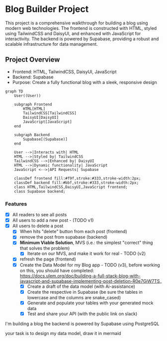 # Blog Builder Project

This project is a comprehensive walkthrough for building a blog using modern web technologies. The frontend is constructed with HTML, styled using TailwindCSS and DaisyUI, and enhanced with JavaScript for interactivity. The backend is powered by Supabase, providing a robust and scalable infrastructure for data management.

## Project Overview

- Frontend: HTML, TailwindCSS, DaisyUI, JavaScript
- Backend: Supabase
- Purpose: Create a fully functional blog with a sleek, responsive design

```mermaid
graph TD
    User((User))
    
    subgraph Frontend
        HTML[HTML]
        TailwindCSS[TailwindCSS]
        DaisyUI[DaisyUI]
        JavaScript[JavaScript]
    end
    
    subgraph Backend
        Supabase[(Supabase)]
    end
    
    User -->|Interacts with| HTML
    HTML -->|Styled by| TailwindCSS
    TailwindCSS -->|Enhanced by| DaisyUI
    HTML -->|Dynamic functionality| JavaScript
    JavaScript <-->|API Requests| Supabase
    
    classDef frontend fill:#f9f,stroke:#333,stroke-width:2px;
    classDef backend fill:#bbf,stroke:#333,stroke-width:2px;
    class HTML,TailwindCSS,DaisyUI,JavaScript frontend;
    class Supabase backend;
```

### Features

- [x] All readers to see all posts
- [x] All users to add a new post - (TODO v1)
- [x] All users to delete a post
    - [x] When hits "delete" button from each post (frontend)
    - [x] remove the post from supabase (backend)
    -  [x] **Minimum Viable Solution**, MVS (i.e.: the simplest "correct" thing that solves the problem)  
        - [x] Iterate on our MVS, and make it work for real - TODO (v2)
    - [x] refresh the page (frontend)
    - [x] Create the Data Model for my Blog app - TODO (v3), before working on this, you should have completed: https://docs.ulem.org/doc/building-a-full-stack-blog-with-javascript-and-supabase-implementing-post-deletion-R0e7GiW7TS_
      - [x] Create a draft of the data model (with Ai-assistance) 
      - [x] Create the respective in Supabase (be sure the tables in lowercase and the columns are snake_cased)
      - [x]  Generate and populate your tables with your generated mock data
      - [x] Test and share your API (with the public link on slack)
  
I'm building a blog the backend is powered by Supabase using PostgreSQL

your task is to design my data model, draw it in mermaid



